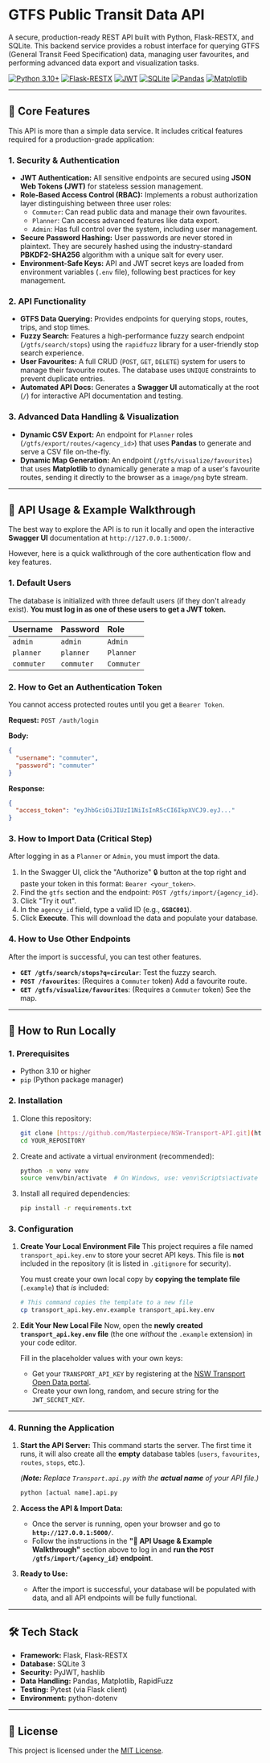 # GTFS Public Transit Data API

A secure, production-ready REST API built with Python, Flask-RESTX, and SQLite. This backend service provides a robust interface for querying GTFS (General Transit Feed Specification) data, managing user favourites, and performing advanced data export and visualization tasks.

[![Python 3.10+](https://img.shields.io/badge/python-3.10+-blue.svg)](https://www.python.org/downloads/)
[![Flask-RESTX](https://img.shields.io/badge/Flask-RESTX-blue.svg)](https://flask-restx.readthedocs.io/en/latest/)
[![JWT](https://img.shields.io/badge/Security-JWT-green.svg)](https://jwt.io/)
[![SQLite](https://img.shields.io/badge/Database-SQLite-blue.svg)](https://www.sqlite.org/index.html)
[![Pandas](https://img.shields.io/badge/Data-Pandas-blue.svg)](https://pandas.pydata.org/)
[![Matplotlib](https://img.shields.io/badge/Data-Matplotlib-blue.svg)](https://matplotlib.org/)

---

## 🌟 Core Features

This API is more than a simple data service. It includes critical features required for a production-grade application:

### 1. Security & Authentication

* **JWT Authentication:** All sensitive endpoints are secured using **JSON Web Tokens (JWT)** for stateless session management.
* **Role-Based Access Control (RBAC):** Implements a robust authorization layer distinguishing between three user roles:
    * `Commuter`: Can read public data and manage their own favourites.
    * `Planner`: Can access advanced features like data export.
    * `Admin`: Has full control over the system, including user management.
* **Secure Password Hashing:** User passwords are never stored in plaintext. They are securely hashed using the industry-standard **PBKDF2-SHA256** algorithm with a unique salt for every user.
* **Environment-Safe Keys:** API and JWT secret keys are loaded from environment variables (`.env` file), following best practices for key management.

### 2. API Functionality

* **GTFS Data Querying:** Provides endpoints for querying stops, routes, trips, and stop times.
* **Fuzzy Search:** Features a high-performance fuzzy search endpoint (`/gtfs/search/stops`) using the `rapidfuzz` library for a user-friendly stop search experience.
* **User Favourites:** A full CRUD (`POST`, `GET`, `DELETE`) system for users to manage their favourite routes. The database uses `UNIQUE` constraints to prevent duplicate entries.
* **Automated API Docs:** Generates a **Swagger UI** automatically at the root (`/`) for interactive API documentation and testing.

### 3. Advanced Data Handling & Visualization

* **Dynamic CSV Export:** An endpoint for `Planner` roles (`/gtfs/export/routes/<agency_id>`) that uses **Pandas** to generate and serve a CSV file on-the-fly.
* **Dynamic Map Generation:** An endpoint (`/gtfs/visualize/favourites`) that uses **Matplotlib** to dynamically generate a map of a user's favourite routes, sending it directly to the browser as a `image/png` byte stream.


---

## 📖 API Usage & Example Walkthrough

The best way to explore the API is to run it locally and open the interactive **Swagger UI** documentation at `http://127.0.0.1:5000/`.

However, here is a quick walkthrough of the core authentication flow and key features.

### 1. Default Users

The database is initialized with three default users (if they don't already exist). **You must log in as one of these users to get a JWT token.**

| Username | Password | Role |
| :--- | :--- | :--- |
| `admin` | `admin` | `Admin` |
| `planner` | `planner` | `Planner` |
| `commuter` | `commuter` | `Commuter` |

### 2. How to Get an Authentication Token

You cannot access protected routes until you get a `Bearer Token`.

**Request:** `POST /auth/login`

**Body:**
```json
{
  "username": "commuter",
  "password": "commuter"
}
```

**Response:**
```json
{
  "access_token": "eyJhbGciOiJIUzI1NiIsInR5cCI6IkpXVCJ9.eyJ..."
}
```

### 3. How to Import Data (Critical Step)

After logging in as a `Planner` or `Admin`, you must import the data.

1.  In the Swagger UI, click the "Authorize" 🔒 button at the top right and paste your token in this format: `Bearer <your_token>`.
2.  Find the `gtfs` section and the endpoint: `POST /gtfs/import/{agency_id}`.
3.  Click "Try it out".
4.  In the `agency_id` field, type a valid ID (e.g., **`GSBC001`**).
5.  Click **Execute**. This will download the data and populate your database.


### 4. How to Use Other Endpoints

After the import is successful, you can test other features.

* **`GET /gtfs/search/stops?q=circular`**: Test the fuzzy search.
* **`POST /favourites`**: (Requires a `Commuter` token) Add a favourite route.
* **`GET /gtfs/visualize/favourites`**: (Requires a `Commuter` token) See the map.

---

## 🚀 How to Run Locally

### 1. Prerequisites

* Python 3.10 or higher
* `pip` (Python package manager)

### 2. Installation

1.  Clone this repository:
    ```bash
    git clone [https://github.com/Masterpiece/NSW-Transport-API.git](https://Masterpiece/NSW-Transport-API.git)
    cd YOUR_REPOSITORY
    ```

2.  Create and activate a virtual environment (recommended):
    ```bash
    python -m venv venv
    source venv/bin/activate  # On Windows, use: venv\Scripts\activate
    ```

3.  Install all required dependencies:
    ```bash
    pip install -r requirements.txt
    ```

### 3. Configuration

1.  **Create Your Local Environment File**
    This project requires a file named `transport_api.key.env` to store your secret API keys. This file is **not** included in the repository (it is listed in `.gitignore` for security).

    You must create your own local copy by **copying the template file** (`.example`) that *is* included:

    ```bash
    # This command copies the template to a new file
    cp transport_api.key.env.example transport_api.key.env
    ```

2.  **Edit Your New Local File**
    Now, open the **newly created `transport_api.key.env` file** (the one *without* the `.example` extension) in your code editor.

    Fill in the placeholder values with your own keys:

    * Get your `TRANSPORT_API_KEY` by registering at the [NSW Transport Open Data portal](https://opendata.transport.nsw.gov.au/).
    * Create your own long, random, and secure string for the `JWT_SECRET_KEY`.

---

### 4. Running the Application 

1.  **Start the API Server:**
    This command starts the server. The first time it runs, it will also create all the **empty** database tables (`users`, `favourites`, `routes`, `stops`, etc.).

    *(**Note:** Replace `Transport.api.py` with the **actual name** of your API file.)*
    ```bash
    python [actual name].api.py
    ```

2.  **Access the API & Import Data:**
    * Once the server is running, open your browser and go to **`http://127.0.0.1:5000/`**.
    * Follow the instructions in the **"📖 API Usage & Example Walkthrough"** section above to log in and **run the `POST /gtfs/import/{agency_id}` endpoint**.

3.  **Ready to Use:**
    * After the import is successful, your database will be populated with data, and all API endpoints will be fully functional.

---

## 🛠️ Tech Stack

* **Framework:** Flask, Flask-RESTX
* **Database:** SQLite 3
* **Security:** PyJWT, hashlib
* **Data Handling:** Pandas, Matplotlib, RapidFuzz
* **Testing:** Pytest (via Flask client)
* **Environment:** python-dotenv

---

## 📝 License

This project is licensed under the [MIT License](LICENSE).
